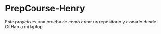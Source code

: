 # PrepCourse-Henry
Este proyeto es una prueba de como crear un repositorio y clonarlo desde GitHab a mi laptop